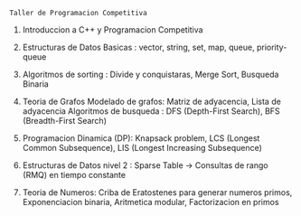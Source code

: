     Taller de Programacion Competitiva

 1. Introduccion a C++ y Programacion Competitiva

 2. Estructuras de Datos Basicas : vector, string, set, map, queue, priority-queue

 3. Algoritmos de sorting : Divide y conquistaras, Merge Sort, Busqueda Binaria

 4. Teoria de Grafos Modelado de grafos: Matriz de adyacencia, Lista de adyacencia
    Algoritmos de busqueda : DFS (Depth-First Search), BFS (Breadth-First Search)

 5. Programacion Dinamica (DP): Knapsack problem, LCS (Longest Common Subsequence),
                                LIS (Longest Increasing Subsequence)

6. Estructuras de Datos nivel 2 : Sparse Table -> Consultas de rango (RMQ) en tiempo constante

7. Teoria de Numeros: Criba de Eratostenes para generar numeros primos, Exponenciacion binaria,
                      Aritmetica modular, Factorizacion en primos
